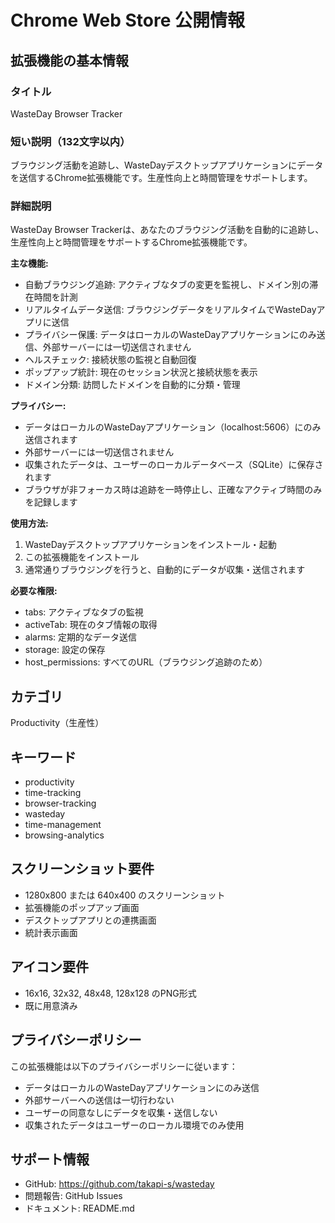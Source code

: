 # Chrome Web Store 公開情報

## 拡張機能の基本情報

### タイトル
WasteDay Browser Tracker

### 短い説明（132文字以内）
ブラウジング活動を追跡し、WasteDayデスクトップアプリケーションにデータを送信するChrome拡張機能です。生産性向上と時間管理をサポートします。

### 詳細説明
WasteDay Browser Trackerは、あなたのブラウジング活動を自動的に追跡し、生産性向上と時間管理をサポートするChrome拡張機能です。

**主な機能:**
- 自動ブラウジング追跡: アクティブなタブの変更を監視し、ドメイン別の滞在時間を計測
- リアルタイムデータ送信: ブラウジングデータをリアルタイムでWasteDayアプリに送信
- プライバシー保護: データはローカルのWasteDayアプリケーションにのみ送信、外部サーバーには一切送信されません
- ヘルスチェック: 接続状態の監視と自動回復
- ポップアップ統計: 現在のセッション状況と接続状態を表示
- ドメイン分類: 訪問したドメインを自動的に分類・管理

**プライバシー:**
- データはローカルのWasteDayアプリケーション（localhost:5606）にのみ送信されます
- 外部サーバーには一切送信されません
- 収集されたデータは、ユーザーのローカルデータベース（SQLite）に保存されます
- ブラウザが非フォーカス時は追跡を一時停止し、正確なアクティブ時間のみを記録します

**使用方法:**
1. WasteDayデスクトップアプリケーションをインストール・起動
2. この拡張機能をインストール
3. 通常通りブラウジングを行うと、自動的にデータが収集・送信されます

**必要な権限:**
- tabs: アクティブなタブの監視
- activeTab: 現在のタブ情報の取得
- alarms: 定期的なデータ送信
- storage: 設定の保存
- host_permissions: すべてのURL（ブラウジング追跡のため）

## カテゴリ
Productivity（生産性）

## キーワード
- productivity
- time-tracking
- browser-tracking
- wasteday
- time-management
- browsing-analytics

## スクリーンショット要件
- 1280x800 または 640x400 のスクリーンショット
- 拡張機能のポップアップ画面
- デスクトップアプリとの連携画面
- 統計表示画面

## アイコン要件
- 16x16, 32x32, 48x48, 128x128 のPNG形式
- 既に用意済み

## プライバシーポリシー
この拡張機能は以下のプライバシーポリシーに従います：
- データはローカルのWasteDayアプリケーションにのみ送信
- 外部サーバーへの送信は一切行わない
- ユーザーの同意なしにデータを収集・送信しない
- 収集されたデータはユーザーのローカル環境でのみ使用

## サポート情報
- GitHub: https://github.com/takapi-s/wasteday
- 問題報告: GitHub Issues
- ドキュメント: README.md

